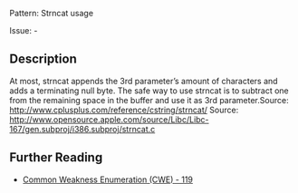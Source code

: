 Pattern: Strncat usage

Issue: -

## Description

At most, strncat appends the 3rd parameter’s amount of characters and adds a terminating null byte.
The safe way to use strncat is to subtract one from the remaining space in the buffer and use it as 3rd parameter.Source: http://www.cplusplus.com/reference/cstring/strncat/
Source: http://www.opensource.apple.com/source/Libc/Libc-167/gen.subproj/i386.subproj/strncat.c

## Further Reading

* [Common Weakness Enumeration (CWE) - 119](https://cwe.mitre.org/data/definitions/119.html)